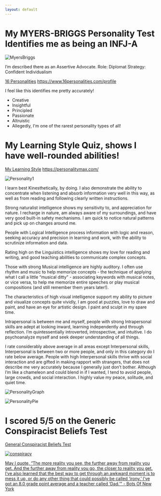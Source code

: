 ```yaml
---
layout: default
---
```


# My MYERS-BRIGGS Personality Test Identifies me as being an INFJ-A
![MyersBriggs](https://user-images.githubusercontent.com/107126263/175757409-4e4c74fc-6491-4504-bf3e-61260546e780.PNG)

I’m described there as an Assertive Advocate. 
Role: Diplomat 
Strategy: Confident Individualism

<a href="https://www.16personalities.com/profiles/fbf63b0e33844">16 Personalities</a> https://www.16personalities.com/profile

I feel like this identifies me pretty accurately!
- Creative
- Insightful
- Principled
- Passionate
- Altruistic 
- Allegedly, I'm one of the rarest personality types of all! 




# My Learning Style Quiz, shows I have well-rounded abilities! 

<a href="https://personalitymax.com/report/?mi=90-93-73-73-87-40-100-100&name_key=bc2f95ab8e">My Learning Style</a> https://personalitymax.com/

![Personality1](https://user-images.githubusercontent.com/107126263/175757440-99a2cdb7-d2e5-488f-b985-41993049fd7d.PNG)


<p> I learn best Kinesthetically, by doing. I also demonstrate the ability to concentrate when listening and absorb information very well in this way, as well as from reading and following clearly written instructions. </p>

<p> Strong naturalist intelligence shows my sensitivity to, and appreciation for nature. I recharge in nature, am always aware of my surroundings, and have very good built-in safety mechanisms. I am quick to notice natural patterns and pick up on changes around me. </p>

<p> People with Logical Intelligence process information with logic and reason, seeking accuracy and precision in learning and work, with the ability to scrutinize information and data. </p>

<p> Rating high on the Linguistics intelligence shows my love for reading and writing, and good teaching abilities to communicate complex concepts. </p>

<p> Those with strong Musical intelligence are highly auditory. I often use rhythm and music to help memorize concepts - the technique of applying what I call a little “musical ditty” - associating keywords with musical notes, or vice versa, to help me memorize entire speeches or play musical compositions (and still remember them years later!). </P>

<p> The characteristics of high visual intelligence support my ability to picture and visualize concepts quite vividly, I am good at puzzles, love to draw and paint, and have an eye for artistic design. I paint and sculpt in my spare time. </p>

Intrapersonal is between me and myself, people with strong Intrapersonal skills are adept at looking inward, learning independently and through reflection.
 I’m quintessentially introverted, introspective, and intuitive. I do psychoanalyze myself and seek deeper understanding of all things. </p>
 
  <p> I rate considerably above average in all areas except Interpersonal skills, Interpersonal is between two or more people, and only in this category do I rate below average. People with high Interpersonal skills thrive with social interaction and are gifted in making rapport with strangers, that does not describe me very accurately because I generally just don’t bother. Although I’m like a chameleon and could blend in if I wanted, I tend to avoid people, large crowds, and social interaction. I highly value my peace, solitude, and quiet time. </p>


![PersonalityGraph](https://user-images.githubusercontent.com/107126263/175757459-30af80e0-d64f-4a4d-a5f7-198bafa1ec11.PNG)

![PersonalityPie](https://user-images.githubusercontent.com/107126263/175757465-11acd991-e680-49e8-9e8e-0b4912d1ab02.PNG)

<p> </p> 

<div>
<h1> I scored 5/5 on the Generic Conspiracist Beliefs Test </h1>
<a href="https://openpsychometrics.org/tests/GCBS/">General Conspiracist Beliefs Test</a> 
<a href="https://openpsychometrics.org/tests/GCBS/results.php?s=4,4,4,4,4">
  
  ![conspiracy](https://user-images.githubusercontent.com/107126263/175757472-db966b4e-7206-4a64-b1cf-797e1309520b.PNG)
<div>
 

May I quote,
“The more reality you see, the further away from reality you get. And the further away from reality you go, the closer to reality you get. I’ve also learned that the best way to get through an awkward moment is to mess it up, or do any other thing that could possibly be called ‘irony.’ I’ve got an 8.0 grade point average and a teacher called ‘Dad.’” - <a href= "https://www.facebook.com/botsofnewyork/photos/a.2028566864113743/2845451825758572/">Bots Of New York</a>


